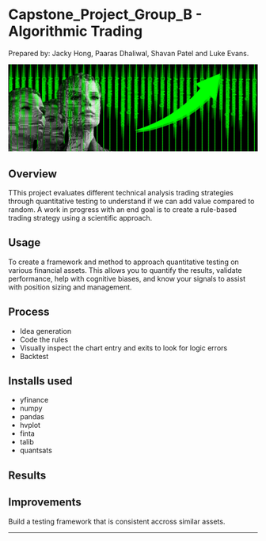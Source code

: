 # Capstone_Project_Group_B - Algorithmic Trading 
Prepared by:  Jacky Hong, Paaras Dhaliwal, Shavan Patel and Luke Evans. 

![[head.jpg]](images/head.jpg)

## Overview
TThis project evaluates different technical analysis trading strategies through quantitative testing to understand if we can add value compared to random. A work in progress with an end goal is to create a rule-based trading strategy using a scientific approach.

## Usage
To create a framework and method to approach quantitative testing on various financial assets. This allows you to quantify the results, validate performance, help with cognitive biases, and know your signals to assist with position sizing and management.

## Process
* Idea generation
* Code the rules
* Visually inspect the chart entry and exits to look for logic errors
* Backtest


## Installs used
* yfinance 
* numpy
* pandas
* hvplot
* finta
* talib
* quantsats

## Results



## Improvements
Build a testing framework that is consistent accross similar assets. 


---





